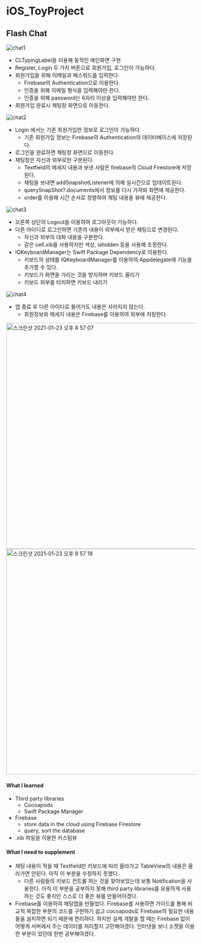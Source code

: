 # iOS_ToyProject

## Flash Chat
![chat1](https://user-images.githubusercontent.com/70695311/105577818-34266400-5dbf-11eb-80c7-cb673d26638c.gif)

*  CLTypingLabel을 이용해 동적인 메인화면 구현
*  Register, Login 두 가지 버튼으로 회원가입, 로그인이 가능하다.
*  회원가입을 위해 이메일과 패스워드를 입력한다.
    - Firebase의 Authentication으로 이용한다.
    - 인증을 위해 이메일 형식을 입력해야만 한다.
    - 인증을 위해 password는 6자리 이상을 입력해야만 한다.
* 회원가입 완료시 채팅창 화면으로 이동한다.

![chat2](https://user-images.githubusercontent.com/70695311/105577821-35f02780-5dbf-11eb-9772-3ec33a8a5847.gif)

* Login 에서는 기존 회원가입한 정보로 로그인이 가능하다.
    - 기존 회원가입 정보는 Firebase의 Authentication의 데이터베이스에 저장된다.
* 로그인을 완료하면 채팅창 화면으로 이동한다.
* 채팅창은 자신과 외부로만 구분된다.
    - Textfield의 메세지 내용과 보낸 사람은 firebase의 Cloud Firestore에 저장된다.
    - 채팅을 보내면 addSnapshotListener에 의해 실시간으로 업데이트된다.
    - querySnapShot?.documents에서 정보를 다시 가져와 화면에 제공한다.
    - order를 이용해 시간 순서로 정렬하여 채팅 내용을 뷰에 제공한다. 

![chat3](https://user-images.githubusercontent.com/70695311/105577823-37215480-5dbf-11eb-9350-a10ffff866f8.gif)

* 오른쪽 상단의 Logout을 이용하여 로그아웃이 가능하다.
* 다른 아이디로 로그인하면 기존의 내용이 외부에서 받은 채팅으로 변경된다.
    - 자신과 외부의 대화 내용을 구분한다. 
    - 같은 cell.xib를 사용하지만 색상, ishidden 등을 사용해 조정한다.
* IQKeyboardManager는 Swift Package Dependency로 이용한다.
    - 키보드의 상태를 IQKeyboardManager를 이용하여 Appdelegate에 기능을 추가할 수 있다.  
    - 키보드가 화면을 가리는 것을 방지하며 키보드 올리기
    - 키보드 외부를 터치하면 키보드 내리기 
    
![chat4](https://user-images.githubusercontent.com/70695311/105577824-38528180-5dbf-11eb-996a-7ffff482b24f.gif)

* 앱 종료 후 다른 아이디로 들어가도 내용은 사라지지 않는다.
    - 회원정보와 메세지 내용은 Firebase를 이용하여 외부에 저장한다.
 
 <img width="600" alt="스크린샷 2021-01-23 오후 8 57 07" src="https://user-images.githubusercontent.com/70695311/105578337-b49a9400-5dc2-11eb-93c1-7b01767aed6f.png">
 <img width="600" alt="스크린샷 2021-01-23 오후 8 57 18" src="https://user-images.githubusercontent.com/70695311/105578338-b7958480-5dc2-11eb-9c74-137beec28ddd.png">

#### What I learned
- Third party libraries 
    - Cocoapods
    - Swift Package Manager
- Firebase
    - store data in the cloud using Firebase Firestore
    - query, sort the database
- .xib 파일을 이용한 커스텀뷰

#### What I need to supplement
- 채팅 내용이 적을 때 Textfield만 키보드에 따라 올라가고 TableView의 내용은 올라가면 안된다. 아직 이 부분을 수정하지 못했다. 
    - 다른 사람들의 키보드 컨트롤 하는 것을 찾아보았는데 보통 Notification을 사용한다. 아직 이 부분을 공부하지 못해 third party libraries를 유용하게 사용하는 것도 좋지만 스스로 더 좋은 뷰를 만들어야겠다.
- Firebase를 이용하여 채팅앱을 만들었다. Firebase를 사용하면 가이드를 통해 비교적 복잡한 부분의 코드를 구현하기 쉽고 cocoapods로 Firebase의 필요한 내용들을 설치하면 되기 때문에 편리하다. 하지만 실제 개발을 할 때는 Firebase 없이 어떻게 서버에서 주는 데이터를 처리할지 고민해야겠다. 인터넷을 보니 소켓을 이용한 부분이 있던데 한번 공부해야겠다.


